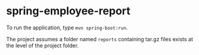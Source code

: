 # spring-employee-report

To run the application, type `mvn spring-boot:run`.

The project assumes a folder named `reports` containing tar.gz files exists at the level of the project folder.